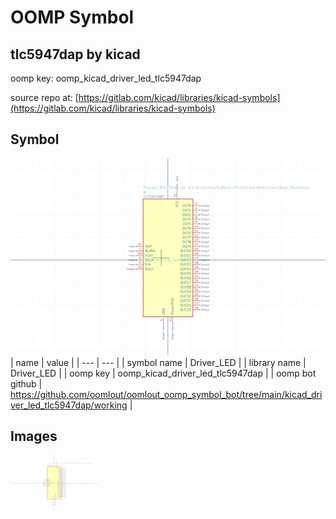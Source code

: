 # OOMP Symbol  
## tlc5947dap  by kicad  
  
oomp key: oomp_kicad_driver_led_tlc5947dap  
  
source repo at: [https://gitlab.com/kicad/libraries/kicad-symbols](https://gitlab.com/kicad/libraries/kicad-symbols)  
## Symbol  
  
[![working.png](working_600.png)](working.png)  
| name | value | 
| --- | --- | 
| symbol name | Driver_LED | 
| library name | Driver_LED | 
| oomp key | oomp_kicad_driver_led_tlc5947dap | 
| oomp bot github | https://github.com/oomlout/oomlout_oomp_symbol_bot/tree/main/kicad_driver_led_tlc5947dap/working | 
## Images  
  
[![working.png](working_140.png)](working.png)  
